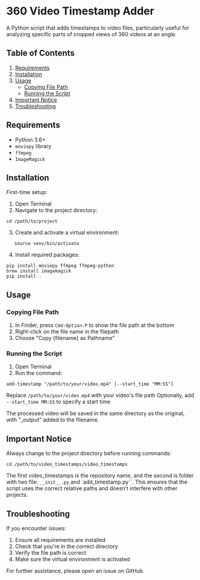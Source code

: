 # 360 Video Timestamp Adder

A Python script that adds timestamps to video files, particularly useful for analyzing specific parts of cropped views of 360 videos at an angle.

## Table of Contents

1. [Requirements](#requirements)
2. [Installation](#installation)
3. [Usage](#usage)
   - [Copying File Path](#copying-file-path)
   - [Running the Script](#running-the-script)
4. [Important Notice](#important-notice)
5. [Troubleshooting](#troubleshooting)

## Requirements

- Python 3.6+
- `moviepy` library
- `ffmpeg`
- `ImageMagick`

## Installation

First-time setup:

1. Open Terminal
2. Navigate to the project directory:

`cd /path/to/project`

3. Create and activate a virtual environment:

```python3 -m venv venv
   source venv/bin/activate
```

4. Install required packages:

```
pip install moviepy ffmpeg ffmpeg-python
brew install imagemagick
pip install .
```

## Usage

### Copying File Path

1. In Finder, press `Cmd-Option-P` to show the file path at the bottom
2. Right-click on the file name in the filepath
3. Choose "Copy {filename} as Pathname"

### Running the Script

1. Open Terminal
2. Run the command:

```
add-timestamp "/path/to/your/video.mp4" [--start_time "MM:SS"]
```

Replace `/path/to/your/video.mp4` with your video's file path
Optionally, add `--start_time MM:SS` to specify a start time

The processed video will be saved in the same directory as the original, with "\_output" added to the filename.

## Important Notice

Always change to the project directory before running commands:

```
cd /path/to/video_timestamps/video_timestamps
```

The first video_timestamps is the repository name, and the second is folder with two file: `__init__.py` and `add_timestamp.py``. This ensures that the script uses the correct relative paths and doesn't interfere with other projects.

## Troubleshooting

If you encounter issues:

1. Ensure all requirements are installed
2. Check that you're in the correct directory
3. Verify the file path is correct
4. Make sure the virtual environment is activated

For further assistance, please open an issue on GitHub.
